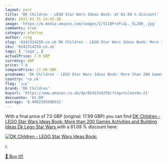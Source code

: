 ```yaml
---
layout: post
title: 'DK Children - LEGO Star Wars Ideas Book: at 61.09 % discount'
date: 2021-01-31 14:41:28
image: 'https://m.media-amazon.com/images/I/511BF+zFcaL._SL200_.jpg'
comments: true
category: ofertas
author: ring
slug: '0241314259-co.uk DK Children - LEGO Star Wars Ideas Book: More than 200...'
sku: '0241314259-co.uk'
tags: [ 'lego', ]
actualPrice: 7.0 GBP
currency: GBP
price: 7.0
comparePrice: 17.99 GBP
prodname: 'DK Children - LEGO Star Wars Ideas Book: More than 200 Games  Activities  and Building Ideas  Dk Lego Star Wars '
country: 'co.uk'
flag: '🇬🇧'
brand: 'DK Children'
buyurl: 'https://www.amazon.co.uk/dp/0241314259/?tag=tolees0a-21'
descuento: '61.09'
average: '8.9962389380531'
---
```


With a final price of 7.0 GBP (original: 17.99 GBP) you can find [DK Children - LEGO Star Wars Ideas Book: More than 200 Games  Activities  and Building Ideas  Dk Lego Star Wars ](https://www.amazon.co.uk/dp/0241314259/?tag=tolees0a-21) with a  61.09 % discount here:

[![DK Children - LEGO Star Wars Ideas Book:](https://m.media-amazon.com/images/I/511BF+zFcaL._SL200_.jpg)](https://www.amazon.co.uk/dp/0241314259/?tag=tolees0a-21)

ℹ️:


[🛒 Buy it!!](https://www.amazon.co.uk/dp/0241314259/?tag=tolees0a-21)
